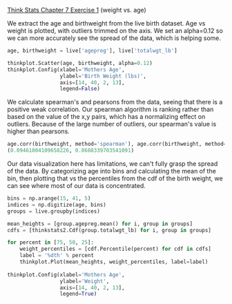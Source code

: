 [Think Stats Chapter 7 Exercise 1](http://greenteapress.com/thinkstats2/html/thinkstats2008.html#toc70) (weight vs. age)

We extract the age and birthweight from the live birth dataset.  Age vs weight is plotted, with outliers trimmed on the axis.  We set an alpha=0.12 so we can more accurately see the spread of the data, which is helping some.

```python
age, birthweight = live['agepreg'], live['totalwgt_lb']

thinkplot.Scatter(age, birthweight, alpha=0.12)
thinkplot.Config(xlabel='Mothers Age',
                 ylabel='Birth Weight (lbs)',
                 axis=[14, 40, 2, 13],
                 legend=False)
```

We calculate spearman's and pearsons from the data, seeing that there is a positive weak correlation.  Our spearman algorithm is ranking rather than based on the value of the x,y pairs, which has a normalizing effect on outliers.  Because of the large number of outliers, our spearman's value is higher than pearsons.

```python
age.corr(birthweight, method='spearman'), age.corr(birthweight, method='pearson')
(0.09461004109658226, 0.0688339703541091)
```

Our data visualization here has limitations, we can't fully grasp the spread of the data.  By categorizing age into bins and calculating the mean of the bin, then plotting that vs the percentiles from the cdf of the birth weight, we can see where most of our data is concentrated.

```python
bins = np.arange(15, 41, 5)
indices = np.digitize(age, bins)
groups = live.groupby(indices)

mean_heights = [group.agepreg.mean() for i, group in groups]
cdfs = [thinkstats2.Cdf(group.totalwgt_lb) for i, group in groups]

for percent in [75, 50, 25]:
    weight_percentiles = [cdf.Percentile(percent) for cdf in cdfs]
    label = '%dth' % percent
    thinkplot.Plot(mean_heights, weight_percentiles, label=label)
    
thinkplot.Config(xlabel='Mothers Age',
                 ylabel='Weight',
                 axis=[14, 40, 2, 13],
                 legend=True)
```
